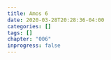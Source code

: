 ```yaml
---
title: Amos 6
date: 2020-03-28T20:28:36-04:00
categories: []
tags: []
chapter: "006"
inprogress: false
---
```



